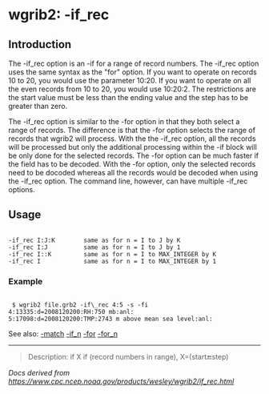 # wgrib2: -if_rec

## Introduction

The -if_rec option is an -if for a range of record numbers.
The -if_rec option uses the same syntax as the "for" option.
If you want to operate on
records 10 to 20, you would use the parameter 10:20.
If you want to operate on all the even records from 10 to 20, you would
use 10:20:2. The restrictions are the start value must be less than
the ending value and the step has to be greater than zero.

The -if_rec option is similar to the
-for option in that they both select a range of records.
The difference is that the -for option selects the range
of records that wgrib2 will process. With the
the -if_rec option, all the records will be processed
but only the additional processing within the -if block will be only
done for the selected records. The -for option can be much
faster if the field has to be decoded. With the -for option,
only the selected records need to be docoded whereas all the records would be decoded
when using the -if_rec option. The command line, however,
can have multiple -if_rec options.

## Usage

```

-if_rec I:J:K        same as for n = I to J by K
-if_rec I:J          same as for n = I to J by 1
-if_rec I::K         same as for n = I to MAX_INTEGER by K
-if_rec I            same as for n = I to MAX_INTEGER by 1

```

### Example

```

 $ wgrib2 file.grb2 -if\_rec 4:5 -s -fi
4:13335:d=2008120200:RH:750 mb:anl:
5:17098:d=2008120200:TMP:2743 m above mean sea level:anl:

```

See also: [-match](./match.html)
[-if_n](./if_n.html)
[-for](./for.html)
[-for_n](./for_n.html)

---

> Description: if X if (record numbers in range), X=(start:end:step)

_Docs derived from <https://www.cpc.ncep.noaa.gov/products/wesley/wgrib2/if_rec.html>_
